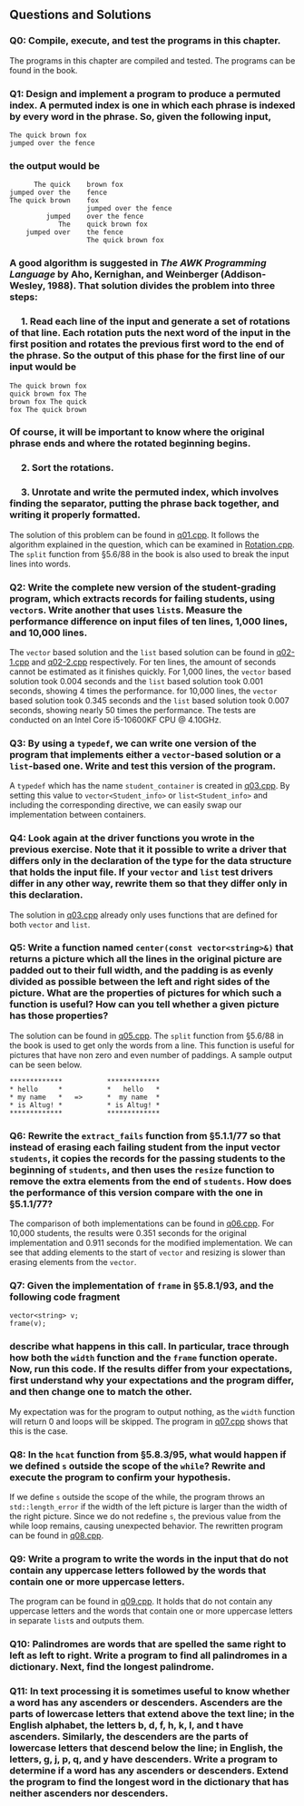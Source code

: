 ## Questions and Solutions

### Q0: Compile, execute, and test the programs in this chapter.
The programs in this chapter are compiled and tested. The programs can be found in the book.

### Q1: Design and implement a program to produce a permuted index. A permuted index is one in which each phrase is indexed by every word in the phrase. So, given the following input,
```
The quick brown fox
jumped over the fence
```
### the output would be
```
      The quick    brown fox
jumped over the    fence
The quick brown    fox
                   jumped over the fence
         jumped    over the fence
            The    quick brown fox
    jumped over    the fence
                   The quick brown fox
```
### A good algorithm is suggested in *The AWK Programming Language* by Aho, Kernighan, and Weinberger (Addison-Wesley, 1988). That solution divides the problem into three steps:

### &emsp; 1. Read each line of the input and generate a set of rotations of that line. Each rotation puts the next word of the input in the first position and rotates the previous first word to the end of the phrase. So the output of this phase for the first line of our input would be
```
The quick brown fox
quick brown fox The
brown fox The quick
fox The quick brown
```
### Of course, it will be important to know where the original phrase ends and where the rotated beginning begins.
### &emsp; 2. Sort the rotations.
### &emsp; 3. Unrotate and write the permuted index, which involves finding the separator, putting the phrase back together, and writing it properly formatted.
The solution of this problem can be found in [q01.cpp](./q01.cpp). It follows the algorithm explained in the question, which can be examined in [Rotation.cpp](./Rotation.cpp). The `split` function from §5.6/88 in the book is also used to break the input lines into words.

### Q2: Write the complete new version of the student-grading program, which extracts records for failing students, using `vector`s. Write another that uses `list`s. Measure the performance difference on input files of ten lines, 1,000 lines, and 10,000 lines.
The `vector` based solution and the `list` based solution can be found in [q02-1.cpp](./q02-1.cpp) and [q02-2.cpp](./q02-2.cpp) respectively. For ten lines, the amount of seconds cannot be estimated as it finishes quickly. For 1,000 lines, the `vector` based solution took 0.004 seconds and the `list` based solution took 0.001 seconds, showing 4 times the performance. for 10,000 lines, the `vector` based solution took 0.345 seconds and the `list` based solution took 0.007 seconds, showing nearly 50 times the performance. The tests are conducted on an Intel Core i5-10600KF CPU @ 4.10GHz.

### Q3: By using a `typedef`, we can write one version of the program that implements either a `vector`-based solution or a `list`-based one. Write and test this version of the program.
A `typedef` which has the name `student_container` is created in [q03.cpp](./q03.cpp). By setting this value to `vector<Student_info>` or `list<Student_info>` and including the corresponding directive, we can easily swap our implementation between containers.

### Q4: Look again at the driver functions you wrote in the previous exercise. Note that it it possible to write a driver that differs only in the declaration of the type for the data structure that holds the input file. If your `vector` and `list` test drivers differ in any other way, rewrite them so that they differ only in this declaration.
The solution in [q03.cpp](./q03.cpp) already only uses functions that are defined for both `vector` and `list`.

### Q5: Write a function named `center(const vector<string>&)` that returns a picture which all the lines in the original picture are padded out to their full width, and the padding is as evenly divided as possible between the left and right sides of the picture. What are the properties of pictures for which such a function is useful? How can you tell whether a given picture has those properties?
The solution can be found in [q05.cpp](./q05.cpp). The `split` function from §5.6/88 in the book is used to get only the words from a line. This function is useful for pictures that have non zero and even number of paddings. A sample output can be seen below.
```
*************           *************
* hello     *           *   hello   *
* my name   *   =>      *  my name  *
* is Altug! *           * is Altug! *
*************           *************
```

### Q6: Rewrite the `extract_fails` function from §5.1.1/77 so that instead of erasing each failing student from the input vector `students`, it copies the records for the passing students to the beginning of `students`, and then uses the `resize` function to remove the extra elements from the end of `students`. How does the performance of this version compare with the one in §5.1.1/77?
The comparison of both implementations can be found in [q06.cpp](./q06.cpp). For 10,000 students, the results were 0.351 seconds for the original implementation and 0.911 seconds for the modified implementation. We can see that adding elements to the start of `vector` and resizing is slower than erasing elements from the `vector`.

### Q7: Given the implementation of `frame` in §5.8.1/93, and the following code fragment
```
vector<string> v;
frame(v);
```
### describe what happens in this call. In particular, trace through how both the `width` function and the `frame` function operate. Now, run this code. If the results differ from your expectations, first understand why your expectations and the program differ, and then change one to match the other.
My expectation was for the program to output nothing, as the `width` function will return 0 and loops will be skipped. The program in [q07.cpp](./q07.cpp) shows that this is the case.

### Q8: In the `hcat` function from §5.8.3/95, what would happen if we defined `s` outside the scope of the `while`? Rewrite and execute the program to confirm your hypothesis.
If we define `s` outside the scope of the while, the program throws an `std::length_error` if the width of the left picture is larger than the width of the right picture. Since we do not redefine `s`, the previous value from the while loop remains, causing unexpected behavior. The rewritten program can be found in [q08.cpp](./q08.cpp).

### Q9: Write a program to write the words in the input that do not contain any uppercase letters followed by the words that contain one or more uppercase letters.
The program can be found in [q09.cpp](./q09.cpp). It holds that do not contain any uppercase letters and the words that contain one or more uppercase letters in separate `list`s and outputs them.

### Q10: Palindromes are words that are spelled the same right to left as left to right. Write a program to find all palindromes in a dictionary. Next, find the longest palindrome.

### Q11: In text processing it is sometimes useful to know whether a word has any ascenders or descenders. Ascenders are the parts of lowercase letters that extend above the text line; in the English alphabet, the letters b, d, f, h, k, l, and t have ascenders. Similarly, the descenders are the parts of lowercase letters that descend below the line; in English, the letters, g, j, p, q, and y have descenders. Write a program to determine if a word has any ascenders or descenders. Extend the program to find the longest word in the dictionary that has neither ascenders nor descenders.